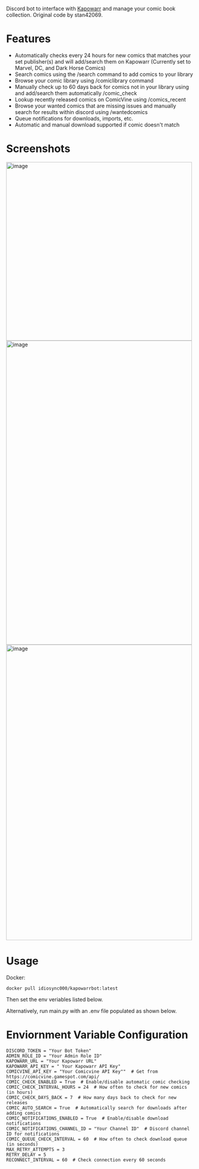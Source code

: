 Discord bot to interface with [Kapowarr](https://github.com/Casvt/Kapowarr) and manage your comic book collection. Original code by stan42069.

# Features
- Automatically checks every 24 hours for new comics that matches your set publisher(s) and will add/search them on Kapowarr (Currently set to Marvel, DC, and Dark Horse Comics)
- Search comics using the /search command to add comics to your library
- Browse your comic library using /comiclibrary command
- Manually check up to 60 days back for comics not in your library using and add/search them automatically /comic_check
- Lookup recently released comics on ComicVine using /comics_recent
- Browse your wanted comics that are missing issues and manually search for results within discord using /wantedcomics
- Queue notifications for downloads, imports, etc.
- Automatic and manual download supported if comic doesn't match

# Screenshots

<img width="500" height="481" alt="image" src="https://github.com/user-attachments/assets/65f53747-8ba4-4332-933e-479b86dec879" />

<img width="500" height="819" alt="image" src="https://github.com/user-attachments/assets/0bc6e0be-cd89-4407-adb8-3c3c985b3d40" />

<img width="500" height="796" alt="image" src="https://github.com/user-attachments/assets/60178b0f-e638-47cd-9185-2f31359ae807" />

# Usage
Docker:
```
docker pull idiosync000/kapowarrbot:latest
```
Then set the env veriables listed below.

Alternatively, run main.py with an .env file populated as shown below. 

# Enviornment Variable Configuration
```
DISCORD_TOKEN = "Your Bot Token"
ADMIN_ROLE_ID = "Your Admin Role ID"
KAPOWARR_URL = "Your Kapowarr URL"
KAPOWARR_API_KEY = " Your Kapowarr API Key"
COMICVINE_API_KEY = "Your Comicvine API Key""  # Get from https://comicvine.gamespot.com/api/
COMIC_CHECK_ENABLED = True  # Enable/disable automatic comic checking
COMIC_CHECK_INTERVAL_HOURS = 24  # How often to check for new comics (in hours)
COMIC_CHECK_DAYS_BACK = 7  # How many days back to check for new releases
COMIC_AUTO_SEARCH = True  # Automatically search for downloads after adding comics
COMIC_NOTIFICATIONS_ENABLED = True  # Enable/disable download notifications
COMIC_NOTIFICATIONS_CHANNEL_ID = "Your Channel ID"  # Discord channel ID for notifications
COMIC_QUEUE_CHECK_INTERVAL = 60  # How often to check download queue (in seconds)
MAX_RETRY_ATTEMPTS = 3
RETRY_DELAY = 5
RECONNECT_INTERVAL = 60  # Check connection every 60 seconds
```
